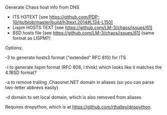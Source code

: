 Generate Chaos host info from DNS
- ITS H3TEXT [see https://github.com/PDP-10/its/blob/master/build/h3text.2014#L134-L150]
- Lispm HOSTS TEXT [see https://github.com/LM-3/chaos/issues/61]
- BSD hosts file [see https://github.com/LM-3/chaos/issues/61] (same format as LISPM?)

Options:

 -3 to generate hosts3 format ("extended" RFC 810) for ITS
 
 -l to generate lispm format (RFC 608, I think) which looks like it matches the 4.1BSD format?
 
 -a to remove trailing .Chaosnet.NET domain in aliases (so you can parse two-letter abbrevs easily)
 
 -d domain to set local domain, which is also removed from aliases

Requires dnspython, which is at https://github.com/rthalley/dnspython.

